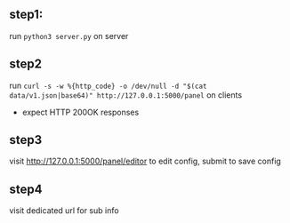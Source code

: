 ## step1:

run `python3 server.py` on server

## step2

run `curl -s -w %{http_code} -o /dev/null -d "$(cat data/v1.json|base64)" http://127.0.0.1:5000/panel` on clients

* expect HTTP 200OK responses

## step3

visit http://127.0.0.1:5000/panel/editor to edit config, submit to save config

## step4

visit dedicated url for sub info